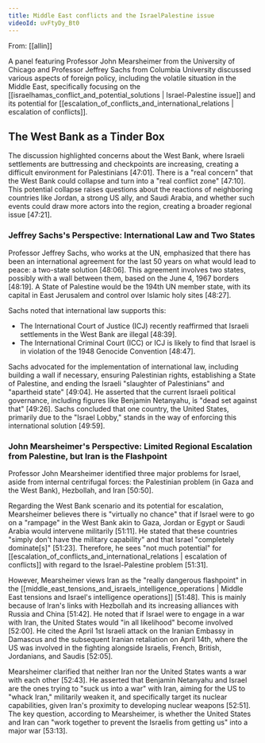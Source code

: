 ```yaml
---
title: Middle East conflicts and the IsraelPalestine issue
videoId: uvFtyDy_Bt0
---
```


From: [[allin]] <br/> 

A panel featuring Professor John Mearsheimer from the University of Chicago and Professor Jeffrey Sachs from Columbia University discussed various aspects of foreign policy, including the volatile situation in the Middle East, specifically focusing on the [[israelhamas_conflict_and_potential_solutions | Israel-Palestine issue]] and its potential for [[escalation_of_conflicts_and_international_relations | escalation of conflicts]].

## The West Bank as a Tinder Box

The discussion highlighted concerns about the West Bank, where Israeli settlements are buttressing and checkpoints are increasing, creating a difficult environment for Palestinians <a class="yt-timestamp" data-t="00:47:01">[47:01]</a>. There is a "real concern" that the West Bank could collapse and turn into a "real conflict zone" <a class="yt-timestamp" data-t="00:47:10">[47:10]</a>. This potential collapse raises questions about the reactions of neighboring countries like Jordan, a strong US ally, and Saudi Arabia, and whether such events could draw more actors into the region, creating a broader regional issue <a class="yt-timestamp" data-t="00:47:21">[47:21]</a>.

### Jeffrey Sachs's Perspective: International Law and Two States

Professor Jeffrey Sachs, who works at the UN, emphasized that there has been an international agreement for the last 50 years on what would lead to peace: a two-state solution <a class="yt-timestamp" data-t="00:48:06">[48:06]</a>. This agreement involves two states, possibly with a wall between them, based on the June 4, 1967 borders <a class="yt-timestamp" data-t="00:48:19">[48:19]</a>. A State of Palestine would be the 194th UN member state, with its capital in East Jerusalem and control over Islamic holy sites <a class="yt-timestamp" data-t="00:48:27">[48:27]</a>.

Sachs noted that international law supports this:
*   The International Court of Justice (ICJ) recently reaffirmed that Israeli settlements in the West Bank are illegal <a class="yt-timestamp" data-t="00:48:39">[48:39]</a>.
*   The International Criminal Court (ICC) or ICJ is likely to find that Israel is in violation of the 1948 Genocide Convention <a class="yt-timestamp" data-t="00:48:47">[48:47]</a>.

Sachs advocated for the implementation of international law, including building a wall if necessary, ensuring Palestinian rights, establishing a State of Palestine, and ending the Israeli "slaughter of Palestinians" and "apartheid state" <a class="yt-timestamp" data-t="00:49:04">[49:04]</a>. He asserted that the current Israeli political governance, including figures like Benjamin Netanyahu, is "dead set against that" <a class="yt-timestamp" data-t="00:49:26">[49:26]</a>. Sachs concluded that one country, the United States, primarily due to the "Israel Lobby," stands in the way of enforcing this international solution <a class="yt-timestamp" data-t="00:49:59">[49:59]</a>.

### John Mearsheimer's Perspective: Limited Regional Escalation from Palestine, but Iran is the Flashpoint

Professor John Mearsheimer identified three major problems for Israel, aside from internal centrifugal forces: the Palestinian problem (in Gaza and the West Bank), Hezbollah, and Iran <a class="yt-timestamp" data-t="00:50:50">[50:50]</a>.

Regarding the West Bank scenario and its potential for escalation, Mearsheimer believes there is "virtually no chance" that if Israel were to go on a "rampage" in the West Bank akin to Gaza, Jordan or Egypt or Saudi Arabia would intervene militarily <a class="yt-timestamp" data-t="00:51:11">[51:11]</a>. He stated that these countries "simply don't have the military capability" and that Israel "completely dominate[s]" <a class="yt-timestamp" data-t="00:51:23">[51:23]</a>. Therefore, he sees "not much potential" for [[escalation_of_conflicts_and_international_relations | escalation of conflicts]] with regard to the Israel-Palestine problem <a class="yt-timestamp" data-t="00:51:31">[51:31]</a>.

However, Mearsheimer views Iran as the "really dangerous flashpoint" in the [[middle_east_tensions_and_israels_intelligence_operations | Middle East tensions and Israel's intelligence operations]] <a class="yt-timestamp" data-t="00:51:48">[51:48]</a>. This is mainly because of Iran's links with Hezbollah and its increasing alliances with Russia and China <a class="yt-timestamp" data-t="00:51:42">[51:42]</a>. He noted that if Israel were to engage in a war with Iran, the United States would "in all likelihood" become involved <a class="yt-timestamp" data-t="00:52:00">[52:00]</a>. He cited the April 1st Israeli attack on the Iranian Embassy in Damascus and the subsequent Iranian retaliation on April 14th, where the US was involved in the fighting alongside Israelis, French, British, Jordanians, and Saudis <a class="yt-timestamp" data-t="00:52:05">[52:05]</a>.

Mearsheimer clarified that neither Iran nor the United States wants a war with each other <a class="yt-timestamp" data-t="00:52:43">[52:43]</a>. He asserted that Benjamin Netanyahu and Israel are the ones trying to "suck us into a war" with Iran, aiming for the US to "whack Iran," militarily weaken it, and specifically target its nuclear capabilities, given Iran's proximity to developing nuclear weapons <a class="yt-timestamp" data-t="00:52:51">[52:51]</a>. The key question, according to Mearsheimer, is whether the United States and Iran can "work together to prevent the Israelis from getting us" into a major war <a class="yt-timestamp" data-t="00:53:13">[53:13]</a>.
